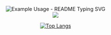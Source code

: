 <div align="center">  <img src="https://readme-typing-svg.demolab.com/?lines=Olá,+seja+bem-vindo!;Hello+welcome!;&font=Fira%20Code&center=true&width=380&height=50&duration=4000&pause=1000" alt="Example Usage - README Typing SVG"></div>

<div align="center" padding="10px">
  
<img src="https://github-readme-stats.vercel.app/api?username=MasterJavaScript&show_icons=true&theme=highcontrast"/>


[![Top Langs](https://github-readme-stats.vercel.app/api/top-langs/?username=MasterJavaScript&theme=highcontrast&layout=compact)](https://github.com/MasterJavaScript/github-readme-stats)
</div>


